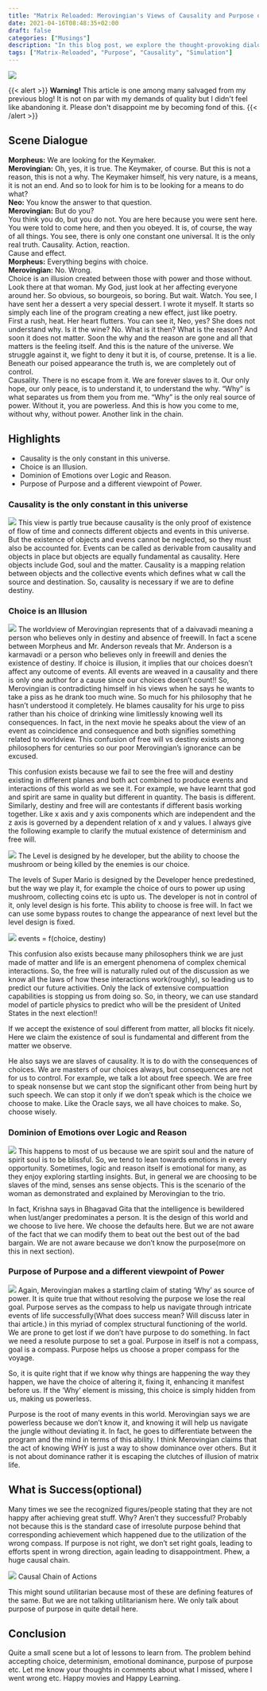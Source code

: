 ```yaml
---
title: "Matrix Reloaded: Merovingian's Views of Causality and Purpose of Purpose"
date: 2021-04-16T08:48:35+02:00
draft: false
categories: ["Musings"]
description: "In this blog post, we explore the thought-provoking dialogue between Morpheus and the Merovingian in the movie \"The Matrix\" regarding their views on causality and purpose. The Merovingian argues that causality is the only constant in the universe, and that choice is an illusion created by those with power. He believes that our emotions and feelings ultimately control us, and that the pursuit of understanding the \"why\" behind events is the true source of power."
tags: ["Matrix-Reloaded", "Purpose", "Causality", "Simulation"]
---
```


![](img/merovingian-scene.jpg)

{{< alert >}}
**Warning!** This article is one among many salvaged from my previous blog! It is not on par with my demands of quality but I didn't feel like abandoning it. Please don't disappoint me by becoming fond of this.
{{< /alert >}}
## Scene Dialogue

**Morpheus:** We are looking for the Keymaker.<br>
**Merovingian:** Oh, yes, it is true. The Keymaker, of course. But this is not a reason, this is not a why. The Keymaker himself, his very nature, is a means, it is not an end. And so to look for him is to be looking for a means to do what?<br>
**Neo:** You know the answer to that question.<br>
**Merovingian:** But do you?<br>
You think you do, but you do not. You are here because you were sent here. You were told to come here, and then you obeyed. It is, of course, the way of all things. You see, there is only one constant one universal. lt is the only real truth.
Causality. Action, reaction.<br>
Cause and effect.<br>
**Morpheus:** Everything begins with choice.<br>
**Merovingian:** No. Wrong.<br>
Choice is an illusion created between those with power and those without. Look there at that woman. My God, just look at her affecting everyone around her. So obvious, so bourgeois, so boring. But wait.
Watch. You see, I have sent her a dessert a very special dessert. I wrote it myself. It starts so simply each line of the program creating a new effect, just like poetry.<br>
First a rush, heat. Her heart flutters. You can see it, Neo, yes? She does not understand why. Is it the wine? No. What is it then? What is the reason? And soon it does not matter. Soon the why and the reason are gone and all that matters is the feeling itself. And this is the nature of the universe. We struggle against it, we fight to deny it but it is, of course, pretense. It is a lie. Beneath our poised appearance the truth is, we are completely out of control.<br>
Causality. There is no escape from it. We are forever slaves to it. Our only hope, our only peace, is to understand it, to understand the why. “Why” is what separates us from them you from me.
“Why” is the only real source of power. Without it, you are powerless. And this is how you come to me, without why, without power. Another link in the chain.

## Highlights
- Causality is the only constant in this universe.
- Choice is an Illusion.
- Dominion of Emotions over Logic and Reason.
- Purpose of Purpose and a different viewpoint of Power.

### Causality is the only constant in this universe

![](img/additional_a00cd987b6bbc0292b258e5bd9cac2fe0718bdbb-8.jpg)
This view is partly true because causality is the only proof of existence of flow of time and connects different objects and events in this universe. But the existence of objects and evens cannot be neglected, so they must also be accounted for. Events can be called as derivable from causality and objects in place but objects are equally fundamental as causality. Here objects include God, soul and the matter. Causality is a mapping relation between objects and the collective events which defines what w call the source and destination. So, causality is necessary if we are to define destiny.

### Choice is an Illusion

![](img/1178687-7.jpg)
The worldview of Merovingian represents that of a daivavadi meaning a person who believes only in destiny and absence of freewill. In fact a scene between Morpheus and Mr. Anderson reveals that Mr. Anderson is a karmavadi or a person who believes only in freewill and denies the existence of destiny. If choice is illusion, it implies that our choices doesn’t affect any outcome of events. All events are weaved in a causality and there is only one author for a cause since our choices doesn’t count!! So, Merovingian is contradicting himself in his views when he says he wants to take a piss as he drank too much wine. So much for his philosophy that he hasn’t understood it completely. He blames causality for his urge to piss rather than his choice of drinking wine limitlessly knowing well its consequences. In fact, in the next movie he speaks about the view of an event as coincidence and consequence and both signifies something related to worldview. This confusion of free will vs destiny exists among philosophers for centuries so our poor Merovingian’s ignorance can be excused.

This confusion exists because we fail to see the free will and destiny existing in different planes and both act combined to produce events and interactions of this world as we see it. For example, we have learnt that god and spirit are same in quality but different in quantity. The basis is different. Similarly, destiny and free will are contestants if different basis working together. Like x axis and y axis components which are independent and the z axis is governed by a dependent relation of x and y values. I always give the following example to clarify the mutual existence of determinism and free will.

![](img/G6MG5Y2SUFQBDXMRHDOMMTWTGQ.jpeg)
The Level is designed by he developer, but the ability to choose the mushroom or being killed by the enemies is our choice.<br>

The levels of Super Mario is designed by the Developer hence predestined, but the way we play it, for example the choice of ours to power up using mushroom, collecting coins etc is upto us. The developer is not in control of it, only level design is his forte. This ability to choose is free will. In fact we can use some bypass routes to change the appearance of next level but the level design is fixed.

![](img/choice-graph.png)
events = f(choice, destiny)<br>

This confusion also exists because many philosophers think we are just made of matter and life is an emergent phenomena of complex chemical interactions. So, the free will is naturally ruled out of the discussion as we know all the laws of how these interactions work(roughly), so leading us to predict our future activities. Only the lack of extensive compuattion capabilities is stopping us from doing so. So, in theory, we can use standard model of particle physics to predict who will be the president of United States in the next election!!

If we accept the existence of soul different from matter, all blocks fit nicely. Here we claim the existence of soul is fundamental and different from the matter we observe.

He also says we are slaves of causality. It is to do with the consequences of choices. We are masters of our choices always, but consequences are not for us to control. For example, we talk a lot about free speech. We are free to speak nonsense but we cant stop the significant other from being hurt by such speech. We can stop it only if we don’t speak which is the choice we choose to make. Like the Oracle says, we all have choices to make. So, choose wisely.

### Dominion of Emotions over Logic and Reason

![](img/webspringhassprungsupervib-1248x1021.jpg)
This happens to most of us because we are spirit soul and the nature of spirit soul is to be blissful. So, we tend to lean towards emotions in every opportunity. Sometimes, logic and reason itself is emotional for many, as they enjoy exploring startling insights. But, in general we are choosing to be slaves of the mind, senses ans sense objects. This is the scenario of the woman as demonstrated and explained by Merovingian to the trio.

In fact, Krishna says in Bhagavad Gita that the intelligence is bewildered when lust/anger predominates a person. It is the design of this world and we choose to live here. We choose the defaults here. But we are not aware of the fact that we can modify them to beat out the best out of the bad bargain. We are not aware because we don’t know the purpose(more on this in next section).

### Purpose of Purpose and a different viewpoint of Power

![](img/ori-bengal-1.png)
Again, Merovingian makes a startling claim of stating ‘Why’ as source of power. It is quite true that without resolving the purpose we lose the real goal. Purpose serves as the compass to help us navigate through intricate events of life successfully(What does success mean? Will discuss later in thai article.) in this myriad of complex structural functioning of the world. We are prone to get lost if we don’t have purpose to do something. In fact we need a resolute purpose to set a goal. Purpose in itself is not a compass, goal is a compass. Purpose helps us choose a proper compass for the voyage.

So, it is quite right that if we know why things are happening the way they happen, we have the choice of altering it, fixing it, enhancing it manifest before us. If the ‘Why’ element is missing, this choice is simply hidden from us, making us powerless.

Purpose is the root of many events in this world. Merovingian says we are powerless because we don’t know it, and knowing it will help us navigate the jungle without deviating it. In fact, he goes to differentiate between the program and the mind in terms of this ability. I think Merovingian claims that the act of knowing WHY is just a way to show dominance over others. But it is not about dominance rather it is escaping the clutches of illusion of matrix life.

## What is Success\(optional\)

Many times we see the recognized figures/people stating that they are not happy after achieving great stuff. Why? Aren’t they successful? Probably not because this is the standard case of irresolute purpose behind that corresponding achievement which happened due to the utilization of the wrong compass. If purpose is not right, we don’t set right goals, leading to efforts spent in wrong direction, again leading to disappointment. Phew, a huge causal chain.

![](img/blank-diagram.png)
Causal Chain of Actions<br>

This might sound utilitarian because most of these are defining features of the same. But we are not talking utilitarianism here. We only talk about purpose of purpose in quite detail here.

## Conclusion
Quite a small scene but a lot of lessons to learn from. The problem behind accepting choice, determinism, emotional dominance, purpose of purpose etc. Let me know your thoughts in comments about what I missed, where I went wrong etc. Happy movies and Happy Learning.